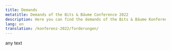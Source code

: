 ```yaml
---
title: Demands
metatitle: Demands of the Bits & Bäume Conference 2022
description: Here you can find the demands of the Bits & Bäume Konferenz 2022
lang: en
translation: /konferenz-2022/forderungen/
---
```


any text